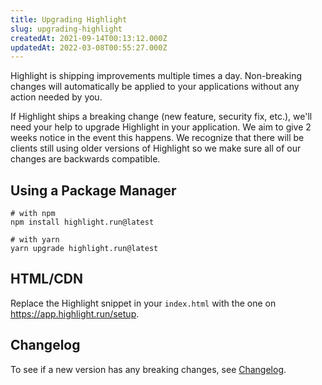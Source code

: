 ```yaml
---
title: Upgrading Highlight
slug: upgrading-highlight
createdAt: 2021-09-14T00:13:12.000Z
updatedAt: 2022-03-08T00:55:27.000Z
---
```


Highlight is shipping improvements multiple times a day. Non-breaking changes will automatically be applied to your applications without any action needed by you.

If Highlight ships a breaking change (new feature, security fix, etc.), we'll need your help to upgrade Highlight in your application. We aim to give 2 weeks notice in the event this happens. We recognize that there will be clients still using older versions of Highlight so we make sure all of our changes are backwards compatible.

## Using a Package Manager

```shell
# with npm
npm install highlight.run@latest

# with yarn
yarn upgrade highlight.run@latest
```

## HTML/CDN

Replace the Highlight snippet in your `index.html` with the one on <https://app.highlight.run/setup>.

## Changelog

To see if a new version has any breaking changes, see [Changelog](https://highlight.canny.io/changelog).
